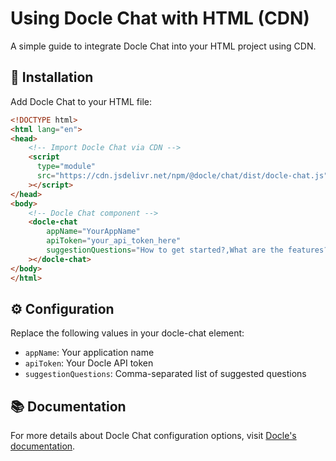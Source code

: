 # Using Docle Chat with HTML (CDN)

A simple guide to integrate Docle Chat into your HTML project using CDN.

## 🚀 Installation

Add Docle Chat to your HTML file:

```html
<!DOCTYPE html>
<html lang="en">
<head>
    <!-- Import Docle Chat via CDN -->
    <script 
      type="module" 
      src="https://cdn.jsdelivr.net/npm/@docle/chat/dist/docle-chat.js"
    ></script>
</head>
<body>
    <!-- Docle Chat component -->
    <docle-chat
        appName="YourAppName"
        apiToken="your_api_token_here"
        suggestionQuestions="How to get started?,What are the features?,How to customize?"
    ></docle-chat>
</body>
</html>
```

## ⚙️ Configuration

Replace the following values in your docle-chat element:
- `appName`: Your application name
- `apiToken`: Your Docle API token
- `suggestionQuestions`: Comma-separated list of suggested questions

## 📚 Documentation

For more details about Docle Chat configuration options, visit [Docle's documentation](https://docle.dev).